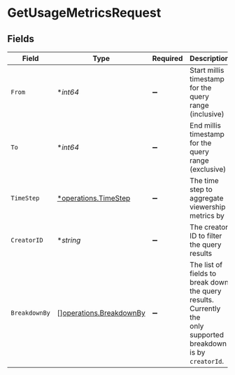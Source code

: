 # GetUsageMetricsRequest


## Fields

| Field                                                                                                          | Type                                                                                                           | Required                                                                                                       | Description                                                                                                    |
| -------------------------------------------------------------------------------------------------------------- | -------------------------------------------------------------------------------------------------------------- | -------------------------------------------------------------------------------------------------------------- | -------------------------------------------------------------------------------------------------------------- |
| `From`                                                                                                         | **int64*                                                                                                       | :heavy_minus_sign:                                                                                             | Start millis timestamp for the query range (inclusive)<br/>                                                    |
| `To`                                                                                                           | **int64*                                                                                                       | :heavy_minus_sign:                                                                                             | End millis timestamp for the query range (exclusive)<br/>                                                      |
| `TimeStep`                                                                                                     | [*operations.TimeStep](../../models/operations/timestep.md)                                                    | :heavy_minus_sign:                                                                                             | The time step to aggregate viewership metrics by<br/>                                                          |
| `CreatorID`                                                                                                    | **string*                                                                                                      | :heavy_minus_sign:                                                                                             | The creator ID to filter the query results<br/>                                                                |
| `BreakdownBy`                                                                                                  | [][operations.BreakdownBy](../../models/operations/breakdownby.md)                                             | :heavy_minus_sign:                                                                                             | The list of fields to break down the query results. Currently the<br/>only supported breakdown is by `creatorId`.<br/> |
